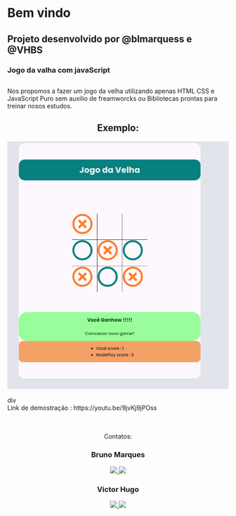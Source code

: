 # Bem vindo

## Projeto desenvolvido por @blmarquess e @VHBS

### Jogo da valha com javaScript

##

Nos propomos a fazer um jogo da velha utilizando apenas HTML CSS e JavaScript Puro sem auxilio de freamworcks ou Bibliotecas prontas para treinar nosos estudos.

<div  align="center">

## Exemplo:
![img do game](https://raw.githubusercontent.com/blmarquess/jogoDaVelha/main/gameExemple.png)

</div>
div 

<div> Link de demostração : https://youtu.be/9jvKj9jPOss </div> <br>

<br>
<div  align="center">
<p align="center">Contatos: <br></p>

<p align="center" style="max-width: 50%;">
 <h3>Bruno Marques</h3>
  <a href="https://www.linkedin.com/in/00brunomarques/" alt="Linkedin" rel="nofollow">
  <img src="https://img.shields.io/badge/LinkedIn-%230077B5.svg?&style=flat-square&logo=linkedin&logoColor=white" style="max-width: 100%;">
  </a>
  <a href="https://github.com/blmarquess" alt="github" target="_blank">
  <img src="https://img.shields.io/badge/GitHub-000000?&style=flat-square&logo=GitHub&logoColor=white" style="max-width: 100%;">
  </a>
</p>


<p align="center">
 <h3>Victor Hugo</h3>
  <a href="https://www.linkedin.com/in/victorschlichting/" alt="Linkedin" rel="nofollow">
    <img src="https://img.shields.io/badge/LinkedIn-%230077B5.svg?&style=flat-square&logo=linkedin&logoColor=white" style="max-width: 100%;">
  </a>
  <a href="https://github.com/VHBS" alt="github" target="_blank">
  <img src="https://img.shields.io/badge/GitHub-000000?&style=flat-square&logo=GitHub&logoColor=white" style="max-width: 100%;">
  </a>
</p>
<div>
